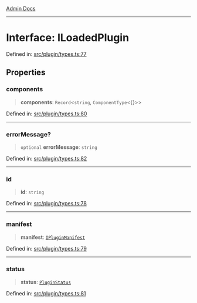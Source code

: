[Admin Docs](/)

***

# Interface: ILoadedPlugin

Defined in: [src/plugin/types.ts:77](https://github.com/PalisadoesFoundation/talawa-admin/blob/main/src/plugin/types.ts#L77)

## Properties

### components

> **components**: `Record`\<`string`, `ComponentType`\<\{\}\>\>

Defined in: [src/plugin/types.ts:80](https://github.com/PalisadoesFoundation/talawa-admin/blob/main/src/plugin/types.ts#L80)

***

### errorMessage?

> `optional` **errorMessage**: `string`

Defined in: [src/plugin/types.ts:82](https://github.com/PalisadoesFoundation/talawa-admin/blob/main/src/plugin/types.ts#L82)

***

### id

> **id**: `string`

Defined in: [src/plugin/types.ts:78](https://github.com/PalisadoesFoundation/talawa-admin/blob/main/src/plugin/types.ts#L78)

***

### manifest

> **manifest**: [`IPluginManifest`](IPluginManifest.md)

Defined in: [src/plugin/types.ts:79](https://github.com/PalisadoesFoundation/talawa-admin/blob/main/src/plugin/types.ts#L79)

***

### status

> **status**: [`PluginStatus`](../enumerations/PluginStatus.md)

Defined in: [src/plugin/types.ts:81](https://github.com/PalisadoesFoundation/talawa-admin/blob/main/src/plugin/types.ts#L81)
